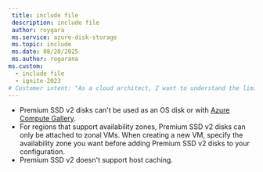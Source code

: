 ```yaml
---
 title: include file
 description: include file
 author: roygara
 ms.service: azure-disk-storage
 ms.topic: include
 ms.date: 08/20/2025
 ms.author: rogarana
ms.custom:
  - include file
  - ignite-2023
# Customer intent: "As a cloud architect, I want to understand the limitations of Premium SSD v2 disks, so that I can effectively plan my virtual machine configurations and ensure compatibility with Azure services."
---
```

- Premium SSD v2 disks can't be used as an OS disk or with [Azure Compute Gallery](/azure/virtual-machines/azure-compute-gallery).
- For regions that support availability zones, Premium SSD v2 disks can only be attached to zonal VMs. When creating a new VM, specify the availability zone you want before adding Premium SSD v2 disks to your configuration. 
- Premium SSD v2 doesn't support host caching.
